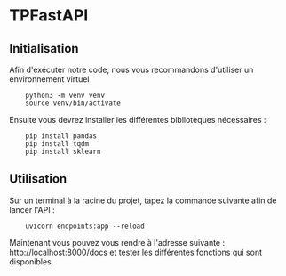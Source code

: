 # TPFastAPI

## Initialisation

Afin d'exécuter notre code, nous vous recommandons d'utiliser un environnement virtuel 

        python3 -m venv venv
        source venv/bin/activate

Ensuite vous devrez installer les différentes bibliotèques nécessaires : 
      
        pip install pandas
        pip install tqdm 
        pip install sklearn

## Utilisation 

Sur un terminal à la racine du projet, tapez la commande suivante afin de lancer l'API : 
    
        uvicorn endpoints:app --reload

Maintenant vous pouvez vous rendre à l'adresse suivante : http://localhost:8000/docs et tester les différentes fonctions qui sont disponibles.
